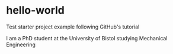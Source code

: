 # hello-world


Test starter project example following GitHub's tutorial


I am a PhD student at the University of Bistol studying Mechanical Engineering
